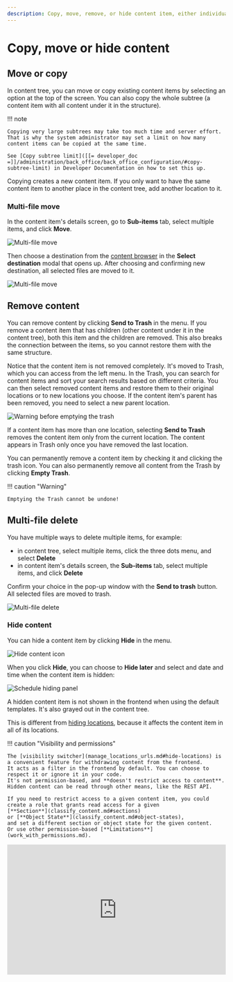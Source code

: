 ```yaml
---
description: Copy, move, remove, or hide content item, either individually or in bulk.
---
```


# Copy, move or hide content

## Move or copy

In content tree, you can move or copy existing content items by selecting an option at the top of the screen.
You can also copy the whole subtree (a content item with all content under it in the structure).

!!! note

    Copying very large subtrees may take too much time and server effort.
    That is why the system administrator may set a limit on how many content items can be copied at the same time.

    See [Copy subtree limit]([[= developer_doc =]]/administration/back_office/back_office_configuration/#copy-subtree-limit) in Developer Documentation on how to set this up.

Copying creates a new content item.
If you only want to have the same content item to another place in the content tree, add another location to it.

### Multi-file move

In the content item's details screen, go to **Sub-items** tab, select multiple items, and click **Move**.

![Multi-file move](img/multi_file_move.png)

Then choose a destination from the [content browser](../../getting_started/discover_ui.md#content-browser) in the **Select destination** modal that opens up.
After choosing and confirming new destination, all selected files are moved to it.

![Multi-file move](img/multi_file_move_location.png)

## Remove content

You can remove content by clicking **Send to Trash** in the menu.
If you remove a content item that has children (other content under it in the content tree), both this item and the children are removed. This also breaks the connection between the items, so you cannot restore them with the same structure.

Notice that the content item is not removed completely.
It's moved to Trash, which you can access from the left menu.
In the Trash, you can search for content items and sort your search results based on different criteria.
You can then select removed content items and restore them to their original locations or to new locations you choose.
If the content item's parent has been removed, you need to select a new parent location.

![Warning before emptying the trash](img/empty_trash_warning.png "Warning before emptying the Trash")

If a content item has more than one location, selecting **Send to Trash** removes the content item only from the current location.
The content appears in Trash only once you have removed the last location.

You can permanently remove a content item by checking it and clicking the trash icon.
You can also permanently remove all content from the Trash by clicking **Empty Trash**.

!!! caution "Warning"

    Emptying the Trash cannot be undone!

## Multi-file delete

You have multiple ways to delete multiple items, for example:

- in content tree, select multiple items, click the three dots menu, and select **Delete**
- in content item's details screen, the **Sub-items** tab, select multiple items, and click **Delete**

Confirm your choice in the pop-up window with the **Send to trash** button.
All selected files are moved to trash.

![Multi-file delete](img/multi_file_delete.png)

### Hide content

You can hide a content item by clicking **Hide** in the menu.

![Hide content icon](img/hide_content_icon.png)

When you click **Hide**, you can choose to **Hide later** and select and date and time when the content item is hidden:

![Schedule hiding panel](img/schedule_hiding.png)

A hidden content item is not shown in the frontend when using the default templates.
It's also grayed out in the content tree.

This is different from [hiding locations](manage_locations_urls.md#hide-locations), because it affects the content item in all of its locations.

!!! caution "Visibility and permissions"

    The [visibility switcher](manage_locations_urls.md#hide-locations) is a convenient feature for withdrawing content from the frontend.
    It acts as a filter in the frontend by default. You can choose to respect it or ignore it in your code.
    It's not permission-based, and **doesn't restrict access to content**.
    Hidden content can be read through other means, like the REST API.

    If you need to restrict access to a given content item, you could create a role that grants read access for a given
    [**Section**](classify_content.md#sections)
    or [**Object State**](classify_content.md#object-states),
    and set a different section or object state for the given content.
    Or use other permission-based [**Limitations**](work_with_permissions.md).

<!--ARCADE EMBED START--><div style="position: relative; padding-bottom: calc(51.27314814814815% + 41px); height: 0; width: 100%;"><iframe src="https://demo.arcade.software/NQXMhcHiPL1dVRT9Eg3u?embed&embed_mobile=tab&embed_desktop=inline&show_copy_link=true" title="Copy, move or hide content" frameborder="0" loading="lazy" webkitallowfullscreen mozallowfullscreen allowfullscreen allow="clipboard-write" style="position: absolute; top: 0; left: 0; width: 100%; height: 100%; color-scheme: light;" ></iframe></div><!--ARCADE EMBED END-->